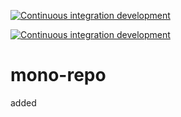 
[![Continuous integration development](https://github.com/fercascue/mono-repo/actions/workflows/CI-Dev.yml/badge.svg)](https://github.com/fercascue/mono-repo/actions/workflows/CI-Dev.yml)


[![Continuous integration development](https://github.com/fercascue/mono-repo/auth/badge.svg)](https://github.com/fercascue/mono-repo/actions/workflows/CI-Dev.yml)

# mono-repo
added
